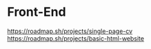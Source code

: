 # Front-End
https://roadmap.sh/projects/single-page-cv
https://roadmap.sh/projects/basic-html-website
